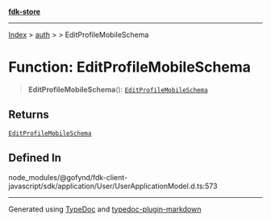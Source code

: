 [**fdk-store**](../../../README.md)
***

[Index](../../../API.md) > [auth](../../README.md) > [<internal>](../README.md) > EditProfileMobileSchema

# Function: EditProfileMobileSchema

> **EditProfileMobileSchema**(): [`EditProfileMobileSchema`](../type-aliases/type-alias.EditProfileMobileSchema.md)

## Returns

[`EditProfileMobileSchema`](../type-aliases/type-alias.EditProfileMobileSchema.md)

## Defined In

node\_modules/@gofynd/fdk-client-javascript/sdk/application/User/UserApplicationModel.d.ts:573

***
Generated using [TypeDoc](https://typedoc.org/) and [typedoc-plugin-markdown](https://www.npmjs.com/package/typedoc-plugin-markdown)
